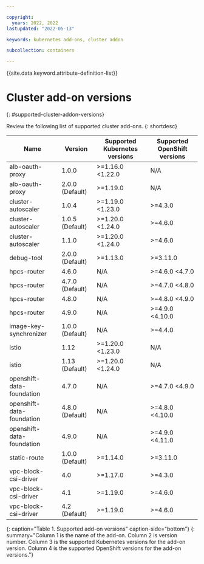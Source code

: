 ```yaml
---

copyright: 
  years: 2022, 2022
lastupdated: "2022-05-13"

keywords: kubernetes add-ons, cluster addon

subcollection: containers

---
```


{{site.data.keyword.attribute-definition-list}}

# Cluster add-on versions
{: #supported-cluster-addon-versions}

Review the following list of supported cluster add-ons.
{: shortdesc}

| Name | Version | Supported Kubernetes versions | Supported OpenShift versions |
| --- | --- | --- | --- |
| alb-oauth-proxy | 1.0.0  | >=1.16.0 <1.22.0 |  N/A  |
| alb-oauth-proxy | 2.0.0 (Default) | >=1.19.0 |  N/A  |
| cluster-autoscaler | 1.0.4  | >=1.19.0 <1.23.0 | >=4.3.0 |
| cluster-autoscaler | 1.0.5 (Default) | >=1.20.0 <1.24.0 | >=4.6.0 |
| cluster-autoscaler | 1.1.0  | >=1.20.0 <1.24.0 | >=4.6.0 |
| debug-tool | 2.0.0 (Default) | >=1.13.0 | >=3.11.0 |
| hpcs-router | 4.6.0  |  N/A  | >=4.6.0 <4.7.0 |
| hpcs-router | 4.7.0 (Default) |  N/A  | >=4.7.0 <4.8.0 |
| hpcs-router | 4.8.0  |  N/A  | >=4.8.0 <4.9.0 |
| hpcs-router | 4.9.0  |  N/A  | >=4.9.0 <4.10.0 |
| image-key-synchronizer | 1.0.0 (Default) |  N/A  | >=4.4.0 |
| istio | 1.12  | >=1.20.0 <1.23.0 |  N/A  |
| istio | 1.13 (Default) | >=1.20.0 <1.24.0 |  N/A  |
| openshift-data-foundation | 4.7.0  |  N/A  | >=4.7.0 <4.9.0 |
| openshift-data-foundation | 4.8.0 (Default) |  N/A  | >=4.8.0 <4.10.0 |
| openshift-data-foundation | 4.9.0  |  N/A  | >=4.9.0 <4.11.0 |
| static-route | 1.0.0 (Default) | >=1.14.0 | >=3.11.0 |
| vpc-block-csi-driver | 4.0  | >=1.17.0 | >=4.3.0 |
| vpc-block-csi-driver | 4.1  | >=1.19.0 | >=4.6.0 |
| vpc-block-csi-driver | 4.2 (Default) | >=1.19.0 | >=4.6.0 |
{: caption="Table 1. Supported add-on versions" caption-side="bottom"}
{: summary="Column 1 is the name of the add-on. Column 2 is version number. Column 3 is the supported Kubernetes versions for the add-on version. Column 4 is the supported OpenShift versions for the add-on versions."}


